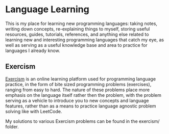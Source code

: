 # Language Learning
This is my place for learning new programming languages: taking notes, writing down concepts, re-explaining things to myself, storing useful resources, guides, tutorials, references, and anything else related to learning new and interesting programming languages that catch my eye, as well as serving as a useful knowledge base and area to practice for languages I already know.

## Exercism 
[Exercism](https://exercism.org) is an online learning platform used for programming language practice, in the form of bite sized programming problems (exercises), ranging from easy to hard. The nature of these problems place more emphasis on the language itself rather then the problem, with the problem serving as a vehicle to introduce you to new concepts and language features, rather than as a means to practice language agnostic problem solving like with LeetCode.

My solutions to various Exercism problems can be found in the exercism/ folder.


